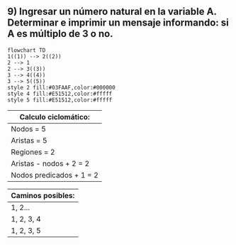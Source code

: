 ## 9) Ingresar un número natural en la variable A. Determinar e imprimir un mensaje informando: si A es múltiplo de 3 o no. 
```mermaid
flowchart TD
1((1)) --> 2((2))
2 --> 1
2 --> 3((3))
3 --> 4((4))
3 --> 5((5))
style 2 fill:#03FAAF,color:#000000
style 4 fill:#E51512,color:#fffff
style 5 fill:#E51512,color:#fffff
```

Calculo ciclomático: |
---------------------|
Nodos = 5 |
Aristas = 5 |
Regiones = 2 |
Aristas - nodos + 2 = 2 |
Nodos predicados + 1 = 2 |

Caminos posibles: |
------------------|
 1, 2... |
 1, 2, 3, 4 |
 1, 2, 3, 5 |